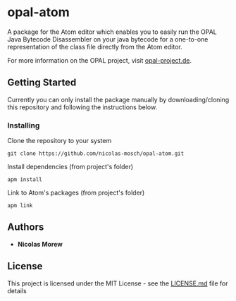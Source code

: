 # opal-atom

A package for the Atom editor which enables you to easily run the OPAL Java Bytecode Disassembler on your java bytecode for a one-to-one representation of the class file directly from the Atom editor.

For more information on the OPAL project, visit [opal-project.de](http://www.opal-project.de/).

## Getting Started

Currently you can only install the package manually by downloading/cloning this repository and following the instructions below.

### Installing

Clone the repository to your system

```
git clone https://github.com/nicolas-mosch/opal-atom.git
```

Install dependencies (from project's folder)

```
apm install
```

Link to Atom's packages (from project's folder)

```
apm link
```

## Authors

* **Nicolas Morew**

## License

This project is licensed under the MIT License - see the [LICENSE.md](LICENSE.md) file for details
